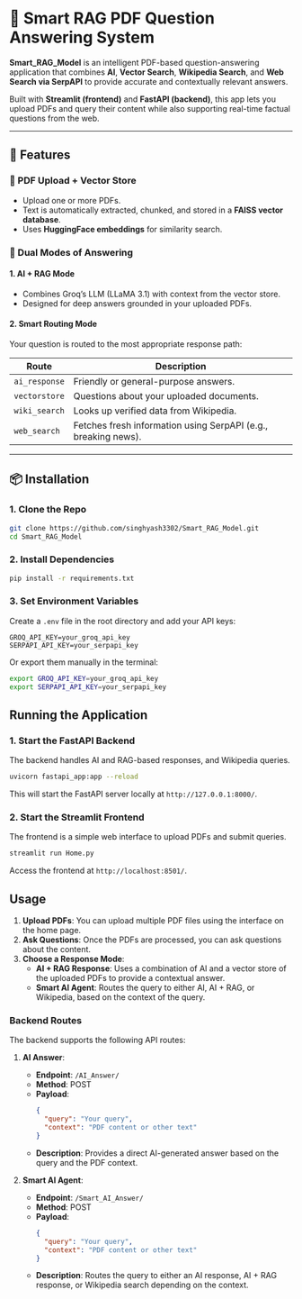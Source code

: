 # 🧠 Smart RAG PDF Question Answering System

**Smart_RAG_Model** is an intelligent PDF-based question-answering application that combines **AI**, **Vector Search**, **Wikipedia Search**, and **Web Search via SerpAPI** to provide accurate and contextually relevant answers.

Built with **Streamlit (frontend)** and **FastAPI (backend)**, this app lets you upload PDFs and query their content while also supporting real-time factual questions from the web.

---

## 🚀 Features

### 📄 PDF Upload + Vector Store
- Upload one or more PDFs.
- Text is automatically extracted, chunked, and stored in a **FAISS vector database**.
- Uses **HuggingFace embeddings** for similarity search.

### 🧠 Dual Modes of Answering

#### 1. **AI + RAG Mode**
- Combines Groq’s LLM (LLaMA 3.1) with context from the vector store.
- Designed for deep answers grounded in your uploaded PDFs.

#### 2. **Smart Routing Mode**
Your question is routed to the most appropriate response path:

| Route           | Description |
|----------------|-------------|
| `ai_response`   | Friendly or general-purpose answers. |
| `vectorstore`   | Questions about your uploaded documents. |
| `wiki_search`   | Looks up verified data from Wikipedia. |
| `web_search`    | Fetches fresh information using SerpAPI (e.g., breaking news). |

---

## 📦 Installation

### 1. Clone the Repo

```bash
git clone https://github.com/singhyash3302/Smart_RAG_Model.git
cd Smart_RAG_Model
```

### 2. Install Dependencies

```bash
pip install -r requirements.txt
```

### 3. Set Environment Variables

Create a `.env` file in the root directory and add your API keys:

```env
GROQ_API_KEY=your_groq_api_key
SERPAPI_API_KEY=your_serpapi_key
```

Or export them manually in the terminal:

```bash
export GROQ_API_KEY=your_groq_api_key
export SERPAPI_API_KEY=your_serpapi_key
```


## Running the Application

### 1. Start the FastAPI Backend

The backend handles AI and RAG-based responses, and Wikipedia queries.

```bash
uvicorn fastapi_app:app --reload
```

This will start the FastAPI server locally at `http://127.0.0.1:8000/`.

### 2. Start the Streamlit Frontend

The frontend is a simple web interface to upload PDFs and submit queries.

```bash
streamlit run Home.py
```

Access the frontend at `http://localhost:8501/`.

## Usage

1. **Upload PDFs**: You can upload multiple PDF files using the interface on the home page.
2. **Ask Questions**: Once the PDFs are processed, you can ask questions about the content.
3. **Choose a Response Mode**:
   - **AI + RAG Response**: Uses a combination of AI and a vector store of the uploaded PDFs to provide a contextual answer.
   - **Smart AI Agent**: Routes the query to either AI, AI + RAG, or Wikipedia, based on the context of the query.

### Backend Routes

The backend supports the following API routes:

1. **AI Answer**:
   - **Endpoint**: `/AI_Answer/`
   - **Method**: POST
   - **Payload**:
     ```json
     {
       "query": "Your query",
       "context": "PDF content or other text"
     }
     ```
   - **Description**: Provides a direct AI-generated answer based on the query and the PDF context.

2. **Smart AI Agent**:
   - **Endpoint**: `/Smart_AI_Answer/`
   - **Method**: POST
   - **Payload**:
     ```json
     {
       "query": "Your query",
       "context": "PDF content or other text"
     }
     ```
   - **Description**: Routes the query to either an AI response, AI + RAG response, or Wikipedia search depending on the context.
